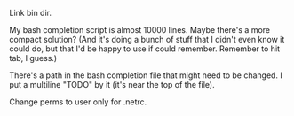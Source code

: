 Link bin dir.

My bash completion script is almost 10000 lines.  Maybe there's a more
compact solution?  (And it's doing a bunch of stuff that I didn't even
know it could do, but that I'd be happy to use if could remember.
Remember to hit tab, I guess.)

There's a path in the bash completion file that might need to be changed.
I put a multiline "TODO" by it (it's near the top of the file).

Change perms to user only for .netrc.
